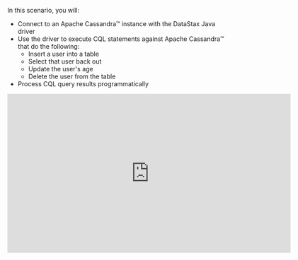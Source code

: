 In this scenario, you will:

* Connect to an Apache Cassandra™ instance with the DataStax Java driver
* Use the driver to execute CQL statements against Apache Cassandra™ that do the following:
  * Insert a user into a table
  * Select that user back out
  * Update the user's age
  * Delete the user from the table
* Process CQL query results programmatically


<div class="video_container">
  <iframe src="https://player.vimeo.com/video/369471675" width="640" height="360" frameborder="0" allow="autoplay; fullscreen" allowfullscreen></iframe>
</div>
